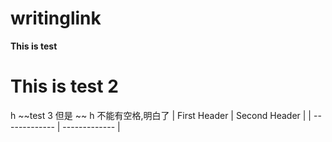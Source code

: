 # writinglink

**This is test**

# This is test 2

h 
~~test 3 但是 ~~
h
不能有空格,明白了
| First Header  | Second Header |
| ------------- | ------------- |
